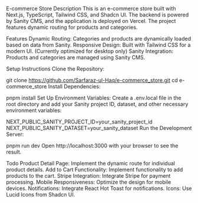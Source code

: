 E-commerce Store
Description
This is an e-commerce store built with Next.js, TypeScript, Tailwind CSS, and Shadcn UI. The backend is powered by Sanity CMS, and the application is deployed on Vercel. The project features dynamic routing for products and categories.

Features
Dynamic Routing: Categories and products are dynamically loaded based on data from Sanity.
Responsive Design: Built with Tailwind CSS for a modern UI. (Currently optimized for desktop only)
Sanity Integration: Products and categories are managed using Sanity CMS.

Setup Instructions
Clone the Repository:


git clone https://github.com/Sarfaraz-ul-Haq/e-commerce_store.git
cd e-commerce_store
Install Dependencies:


pnpm install
Set Up Environment Variables:
Create a .env.local file in the root directory and add your Sanity project ID, dataset, and other necessary environment variables:


NEXT_PUBLIC_SANITY_PROJECT_ID=your_sanity_project_id
NEXT_PUBLIC_SANITY_DATASET=your_sanity_dataset
Run the Development Server:


pnpm run dev
Open http://localhost:3000 with your browser to see the result.

Todo
Product Detail Page: Implement the dynamic route for individual product details.
Add to Cart Functionality: Implement functionality to add products to the cart.
Stripe Integration: Integrate Stripe for payment processing.
Mobile Responsiveness: Optimize the design for mobile devices.
Notifications: Integrate React Hot Toast for notifications.
Icons: Use Lucid Icons from Shadcn UI.

